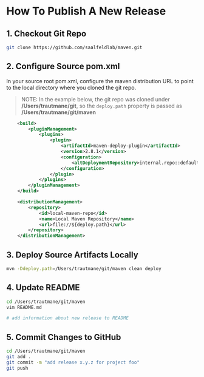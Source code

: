 # How To Publish A New Release

## 1. Checkout Git Repo

```bash
git clone https://github.com/saalfeldlab/maven.git
```

## 2. Configure Source pom.xml

In your source root pom.xml, configure the maven distribution URL to point to the local directory where you cloned the git repo.

> NOTE: In the example below, the git repo was cloned under **/Users/trautmane/git**, 
>       so the `deploy.path` property is passed as **/Users/trautmane/git/maven**

```xml
    <build>
        <pluginManagement>
            <plugins>
                <plugin>
                    <artifactId>maven-deploy-plugin</artifactId>
                    <version>2.8.1</version>
                    <configuration>
                        <altDeploymentRepository>internal.repo::default::file://${deploy.path}</altDeploymentRepository>
                    </configuration>
                </plugin>
            </plugins>
        </pluginManagement>
    </build>

    <distributionManagement>
        <repository>
            <id>local-maven-repo</id>
            <name>Local Maven Repository</name>
            <url>file://${deploy.path}</url>
        </repository>
    </distributionManagement>

```

## 3. Deploy Source Artifacts Locally

```bash
mvn -Ddeploy.path=/Users/trautmane/git/maven clean deploy
```

## 4. Update README 

```bash
cd /Users/trautmane/git/maven
vim README.md

# add information about new release to README
```

## 5. Commit Changes to GitHub 

```bash
cd /Users/trautmane/git/maven
git add .
git commit -m "add release x.y.z for project foo"
git push
```
